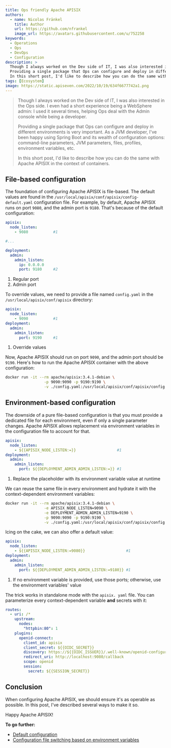 ```yaml
---
title: Ops friendly Apache APISIX
authors:
  - name: Nicolas Fränkel
    title: Author
    url: https://github.com/nfrankel
    image_url: https://avatars.githubusercontent.com/u/752258
keywords:
  - Operations
  - Ops
  - DevOps
  - Configuration
description: >
  Though I always worked on the Dev side of IT, I was also interested in the Ops side. I even had a short experience being a WebSphere admin: I used it several times, helping Ops deal with the Admin console while being a developer.
  Providing a single package that Ops can configure and deploy in different environments is very important. As a JVM developer, I've been happy using Spring Boot and its wealth of configuration options: command-line parameters, JVM parameters, files, profiles, environment variables, etc.
  In this short post, I'd like to describe how you can do the same with Apache APISIX in the context of containers.
tags: [Ecosystem]
image: https://static.apiseven.com/2022/10/19/634f6677742a1.png
---
```


>Though I always worked on the Dev side of IT, I was also interested in the Ops side. I even had a short experience being a WebSphere admin: I used it several times, helping Ops deal with the Admin console while being a developer.
>
>Providing a single package that Ops can configure and deploy in different environments is very important. As a JVM developer, I've been happy using Spring Boot and its wealth of configuration options: command-line parameters, JVM parameters, files, profiles, environment variables, etc.
>
>In this short post, I'd like to describe how you can do the same with Apache APISIX in the context of containers.

<!--truncate-->

<head>
    <link rel="canonical" href="https://blog.frankel.ch/ops-friendly-apisix/" />
</head>

## File-based configuration

The foundation of configuring Apache APISIX is file-based. The default values are found in the `/usr/local/apisix/conf/apisix/config-default.yaml` configuration file. For example, by default, Apache APISIX runs on port `9080`, and the admin port is `9180`. That's because of the default configuration:

```yaml
apisix:
  node_listen:
    - 9080           #1

#...

deployment:
  admin:
    admin_listen:
      ip: 0.0.0.0
      port: 9180     #2
```

1. Regular port
2. Admin port

To override values, we need to provide a file named `config.yaml` in the `/usr/local/apisix/conf/apisix` directory:

```yaml
apisix:
  node_listen:
    - 9090           #1
deployment:
  admin:
    admin_listen:
      port: 9190     #1
```

1. Override values

Now, Apache APISIX should run on port `9090`, and the admin port should be `9190`. Here's how to run the Apache APISIX container with the above configuration:

```bash
docker run -it --rm apache/apisix:3.4.1-debian \
                 -p 9090:9090 -p 9190:9190 \
                 -v ./config.yaml:/usr/local/apisix/conf/apisix/config.yaml
```

## Environment-based configuration

The downside of a pure file-based configuration is that you must provide a dedicated file for each environment, even if only a single parameter changes. Apache APISIX allows replacement via environment variables in the configuration file to account for that.

```yaml
apisix:
  node_listen:
    - ${{APISIX_NODE_LISTEN:=}}                  #1
deployment:
  admin:
    admin_listen:
      port: ${{DEPLOYMENT_ADMIN_ADMIN_LISTEN:=}} #1
```

1. Replace the placeholder with its environment variable value at runtime

We can reuse the same file in every environment and hydrate it with the context-dependent environment variables:

```bash
docker run -it --rm apache/apisix:3.4.1-debian \
                 -e APISIX_NODE_LISTEN=9090 \
                 -e DEPLOYMENT_ADMIN_ADMIN_LISTEN=9190 \
                 -p 9090:9090 -p 9190:9190 \
                 -v ./config.yaml:/usr/local/apisix/conf/apisix/config.yaml
```

Icing on the cake, we can also offer a default value:

```yaml
apisix:
  node_listen:
    - ${{APISIX_NODE_LISTEN:=9080}}                  #1
deployment:
  admin:
    admin_listen:
      port: ${{DEPLOYMENT_ADMIN_ADMIN_LISTEN:=9180}} #1
```

1. If no environment variable is provided, use those ports; otherwise, use the environment variables' value

The trick works in standalone mode with the `apisix. yaml` file. You can parameterize every context-dependent variable **and** secrets with it:

```yaml
routes:
  - uri: /*
    upstream:
      nodes:
        "httpbin:80": 1
    plugins:
      openid-connect:
        client_id: apisix
        client_secret: ${{OIDC_SECRET}}
        discovery: https://${{OIDC_ISSUER}}/.well-known/openid-configuration
        redirect_uri: http://localhost:9080/callback
        scope: openid
        session:
          secret: ${{SESSION_SECRET}}
```

## Conclusion

When configuring Apache APISIX, we should ensure it's as operable as possible. In this post, I've described several ways to make it so.

Happy Apache APISIX!

**To go further:**

* [Default configuration](https://github.com/apache/apisix/blob/master/conf/config-default.yaml)
* [Configuration file switching based on environment variables](https://apisix.apache.org/docs/apisix/profile/)
